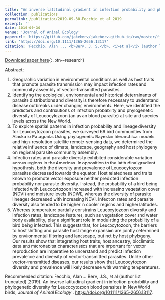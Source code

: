 ```yaml
---
title: "An inverse latitudinal gradient in infection probability and phylogenetic diversity for Leucocytozoon blood parasites in New World birds"
collection: publications
permalink: /publication/2019-09-30-Fecchio_et_al_2019
excerpt: ''
date: 2019-09-30
venue: 'Journal of Animal Ecology'
paperurl: 'https://github.com/jakeberv/jakeberv.github.io/raw/master/files/pdf/papers/Fecchio_et_al_2019.pdf'
link: 'https://doi.org/10.1111/1365-2656.13117'
citation: 'Fecchio, Alan ... <b>Berv, J. S.</b>, <i>et al</i> (author list truncated) (2019). An inverse latitudinal gradient in infection probability and phylogenetic diversity for Leucocytozoon blood parasites in New World birds, <i>Journal of Animal Ecology</i>.'
---
```

[Download paper here](https://github.com/jakeberv/jakeberv.github.io/raw/master/files/pdf/papers/Fecchio_et_al_2019.pdf){: .btn--research}

Abstract:
1. Geographic variation in environmental conditions as well as host traits that promote parasite transmission may impact infection rates and community assembly of vector-transmitted parasites.
2. Identifying the ecological, environmental and historical determinants of parasite distributions and diversity is therefore necessary to understand disease outbreaks under changing environments. Here, we identified the predictors and contributions of infection probability and phylogenetic diversity of Leucocytozoon (an avian blood parasite) at site and species levels across the New World.
3. To explore spatial patterns in infection probability and lineage diversity for Leucocytozoon parasites, we surveyed 69 bird communities from Alaska to Patagonia. Using phylogenetic Bayesian hierarchical models and high-resolution satellite remote-sensing data, we determined the relative influence of climate, landscape, geography and host phylogeny on regional parasite community assembly.
4. Infection rates and parasite diversity exhibited considerable variation across regions in the Americas. In opposition to the latitudinal gradient hypothesis, both the diversity and prevalence of Leucocytozoon parasites decreased towards the equator. Host relatedness and traits known to promote vector exposure neither predicted infection probability nor parasite diversity. Instead, the probability of a bird being infected with Leucocytozoon increased with increasing vegetation cover (NDVI) and moisture levels (NDWI), whereas the diversity of parasite lineages decreased with increasing NDVI. Infection rates and parasite diversity also tended to be higher in cooler regions and higher latitudes.
5. Whereas temperature partially constrains Leucocytozoon diversity and infection rates, landscape features, such as vegetation cover and water body availability, play a significant role in modulating the probability of a bird being infected. This suggests that, for Leucocytozoon, the barriers to host shifting and parasite host range expansion are jointly determined by environmental filtering and landscape, but not by host phylogeny. Our results show that integrating host traits, host ancestry, bioclimatic data and microhabitat characteristics that are important for vector reproduction are imperative to understand and predict infection prevalence and diversity of vector-transmitted parasites. Unlike other vector-transmitted diseases, our results show that Leucocytozoon diversity and prevalence will likely decrease with warming temperatures.


Recommended citation: Fecchio, Alan ... Berv, J.S., et al (author list truncated) (2019). An inverse latitudinal gradient in infection probability and phylogenetic diversity for Leucocytozoon blood parasites in New World birds, <i> Journal of Animal Ecology </i>. https://doi.org/10.1111/1365-2656.13117.


